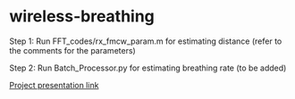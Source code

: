 # wireless-breathing
Step 1: Run FFT_codes/rx_fmcw_param.m for estimating distance (refer to the comments for the parameters)

Step 2: Run Batch_Processor.py for estimating breathing rate  (to be added)

[Project presentation link](https://docs.google.com/presentation/d/1SSXWiXscbd6ooEFFHQPJhhh4ALgsxqE2F8YMU87_43k/edit?usp=sharing) 
